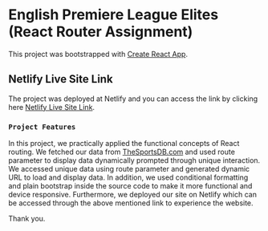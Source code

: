 # English Premiere League Elites (React Router Assignment)

This project was bootstrapped with [Create React App](https://github.com/facebook/create-react-app).

## Netlify Live Site Link

The project was deployed at Netlify and you can access the link by clicking here [Netlify Live Site Link](https://sharp-bartik-4aeef2.netlify.app/).

### `Project Features`

In this project, we practically applied the functional concepts of React routing. We fetched our data from [TheSportsDB.com](https://www.thesportsdb.com/api.php) and used route parameter to display data dynamically prompted through unique interaction. We accessed unique data using route parameter and generated dynamic URL to load and display data. In addition, we used conditional formatting and plain bootstrap inside the source code to make it more functional and device responsive. Furthermore, we deployed our site on Netlify which can be accessed through the above mentioned link to experience the website.

Thank you.
